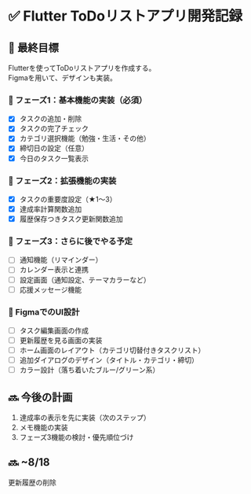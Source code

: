 # ✅ Flutter ToDoリストアプリ開発記録

## 🎯 最終目標
Flutterを使ってToDoリストアプリを作成する。  
Figmaを用いて、デザインも実装。

### 🧩 フェーズ1：基本機能の実装（必須）
- [x] タスクの追加・削除
- [x] タスクの完了チェック
- [x] カテゴリ選択機能（勉強・生活・その他）
- [x] 締切日の設定（任意）
- [x] 今日のタスク一覧表示

### 🔧 フェーズ2：拡張機能の実装
- [x] タスクの重要度設定（★1〜3）
- [x] 達成率計算関数追加
- [x] 履歴保存つきタスク更新関数追加

### 🧪 フェーズ3：さらに後でやる予定
- [ ] 通知機能（リマインダー）
- [ ] カレンダー表示と連携
- [ ] 設定画面（通知設定、テーマカラーなど）
- [ ] 応援メッセージ機能

### 🎨 FigmaでのUI設計
- [ ] タスク編集画面の作成
- [ ] 更新履歴を見る画面の実装
- [ ] ホーム画面のレイアウト（カテゴリ切替付きタスクリスト）
- [ ] 追加ダイアログのデザイン（タイトル・カテゴリ・締切）
- [ ] カラー設計（落ち着いたブルー/グリーン系）

## 🔜 今後の計画
1. 達成率の表示を先に実装（次のステップ）
2. メモ機能の実装
3. フェーズ3機能の検討・優先順位づけ

## 🔜 ~8/18
更新履歴の削除
